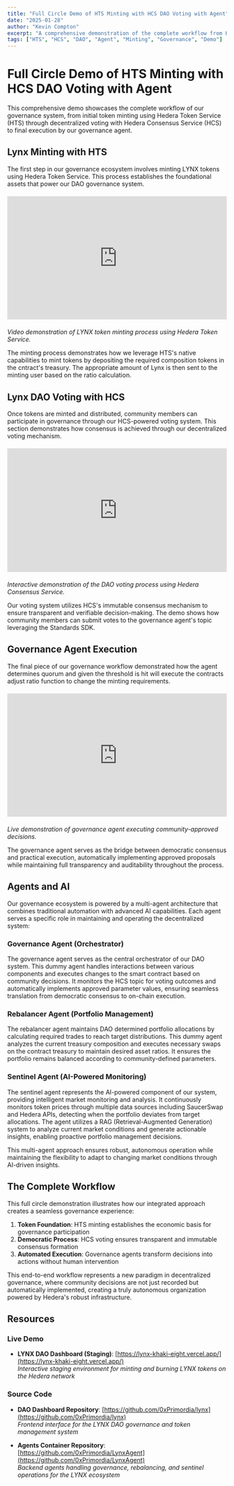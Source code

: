 ```yaml
---
title: "Full Circle Demo of HTS Minting with HCS DAO Voting with Agent"
date: "2025-01-28"
author: "Kevin Compton"
excerpt: "A comprehensive demonstration of the complete workflow from HTS token minting through HCS DAO voting to governance agent execution."
tags: ["HTS", "HCS", "DAO", "Agent", "Minting", "Governance", "Demo"]
---
```


# Full Circle Demo of HTS Minting with HCS DAO Voting with Agent

This comprehensive demo showcases the complete workflow of our governance system, from initial token minting using Hedera Token Service (HTS) through decentralized voting with Hedera Consensus Service (HCS) to final execution by our governance agent.

## Lynx Minting with HTS

The first step in our governance ecosystem involves minting LYNX tokens using Hedera Token Service. This process establishes the foundational assets that power our DAO governance system.

<div style="position: relative; padding-bottom: 56.25%; height: 0; overflow: hidden; margin: 20px 0;">
  <iframe 
    src="https://www.youtube.com/embed/57hv88iUdFc" 
    style="position: absolute; top: 0; left: 0; width: 100%; height: 100%;" 
    frameborder="0" 
    allow="accelerometer; autoplay; clipboard-write; encrypted-media; gyroscope; picture-in-picture" 
    allowfullscreen>
  </iframe>
</div>

*Video demonstration of LYNX token minting process using Hedera Token Service.*

The minting process demonstrates how we leverage HTS's native capabilities to mint tokens by depositing the required composition tokens in the cntract's treasury. The appropriate amount of Lynx is then sent to the minting user based on the ratio calculation.

## Lynx DAO Voting with HCS

Once tokens are minted and distributed, community members can participate in governance through our HCS-powered voting system. This section demonstrates how consensus is achieved through our decentralized voting mechanism.

<div style="position: relative; padding-bottom: 56.25%; height: 0; overflow: hidden; margin: 20px 0;">
  <iframe 
    src="https://www.youtube.com/embed/H431A8m7sWk" 
    style="position: absolute; top: 0; left: 0; width: 100%; height: 100%;" 
    frameborder="0" 
    allow="accelerometer; autoplay; clipboard-write; encrypted-media; gyroscope; picture-in-picture" 
    allowfullscreen>
  </iframe>
</div>

*Interactive demonstration of the DAO voting process using Hedera Consensus Service.*

Our voting system utilizes HCS's immutable consensus mechanism to ensure transparent and verifiable decision-making. The demo shows how community members can submit votes to the governance agent's topic leveraging the Standards SDK.

## Governance Agent Execution

The final piece of our governance workflow demonstrated how the agent determines quorum and given the threshold is hit will execute the contracts adjust ratio function to change the minting requirements.

<div style="position: relative; padding-bottom: 56.25%; height: 0; overflow: hidden; margin: 20px 0;">
  <iframe 
    src="https://www.youtube.com/embed/KQjfwGKwcyY" 
    style="position: absolute; top: 0; left: 0; width: 100%; height: 100%;" 
    frameborder="0" 
    allow="accelerometer; autoplay; clipboard-write; encrypted-media; gyroscope; picture-in-picture" 
    allowfullscreen>
  </iframe>
</div>

*Live demonstration of governance agent executing community-approved decisions.*

The governance agent serves as the bridge between democratic consensus and practical execution, automatically implementing approved proposals while maintaining full transparency and auditability throughout the process.

## Agents and AI

Our governance ecosystem is powered by a multi-agent architecture that combines traditional automation with advanced AI capabilities. Each agent serves a specific role in maintaining and operating the decentralized system:

### Governance Agent (Orchestrator)
The governance agent serves as the central orchestrator of our DAO system. This dummy agent handles interactions between various components and executes changes to the smart contract based on community decisions. It monitors the HCS topic for voting outcomes and automatically implements approved parameter values, ensuring seamless translation from democratic consensus to on-chain execution.

### Rebalancer Agent (Portfolio Management)
The rebalancer agent maintains DAO determined portfolio allocations by calculating required trades to reach target distributions. This dummy agent analyzes the current treasury composition and executes necessary swaps on the contract treasury to maintain desired asset ratios. It ensures the portfolio remains balanced according to community-defined parameters.

### Sentinel Agent (AI-Powered Monitoring)
The sentinel agent represents the AI-powered component of our system, providing intelligent market monitoring and analysis. It continuously monitors token prices through multiple data sources including SaucerSwap and Hedera APIs, detecting when the portfolio deviates from target allocations. The agent utilizes a RAG (Retrieval-Augmented Generation) system to analyze current market conditions and generate actionable insights, enabling proactive portfolio management decisions.

This multi-agent approach ensures robust, autonomous operation while maintaining the flexibility to adapt to changing market conditions through AI-driven insights.

## The Complete Workflow

This full circle demonstration illustrates how our integrated approach creates a seamless governance experience:

1. **Token Foundation**: HTS minting establishes the economic basis for governance participation
2. **Democratic Process**: HCS voting ensures transparent and immutable consensus formation
3. **Automated Execution**: Governance agents transform decisions into actions without human intervention

This end-to-end workflow represents a new paradigm in decentralized governance, where community decisions are not just recorded but automatically implemented, creating a truly autonomous organization powered by Hedera's robust infrastructure.

## Resources

### Live Demo
- **LYNX DAO Dashboard (Staging)**: [https://lynx-khaki-eight.vercel.app/](https://lynx-khaki-eight.vercel.app/)  
  *Interactive staging environment for minting and burning LYNX tokens on the Hedera network*

### Source Code
- **DAO Dashboard Repository**: [https://github.com/0xPrimordia/lynx](https://github.com/0xPrimordia/lynx)  
  *Frontend interface for the LYNX DAO governance and token management system*

- **Agents Container Repository**: [https://github.com/0xPrimordia/LynxAgent](https://github.com/0xPrimordia/LynxAgent)  
  *Backend agents handling governance, rebalancing, and sentinel operations for the LYNX ecosystem* 